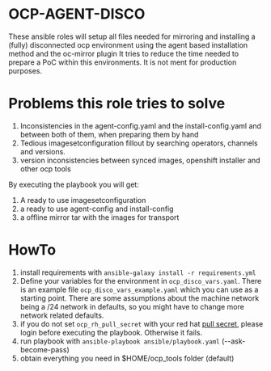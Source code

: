 # OCP-AGENT-DISCO
These ansible roles will setup all files needed for mirroring and installing a (fully) disconnected ocp environment using the agent based installation method and the oc-mirror plugin
It tries to reduce the time needed to prepare a PoC within this environments. It is not ment for production purposes.

# Problems this role tries to solve
1. Inconsistencies in the agent-config.yaml and the install-config.yaml and between both of them, when preparing them by hand
2. Tedious imagesetconfiguration fillout by searching operators, channels and versions.
3. version inconsistencies between synced images, openshift installer and other ocp tools

By executing the playbook you will get:
1. A ready to use imagesetconfiguration
2. a ready to use agent-config and install-config
3. a offline mirror tar with the images for transport

# HowTo
1. install requirements with `ansible-galaxy install -r requirements.yml`
1. Define your variables for the environment in `ocp_disco_vars.yaml`. There is an example file `ocp_disco_vars_example.yaml` which you can use as a starting point. There are some assumptions about the machine network being a /24 network in defaults, so you might have to change more network related defaults.
2. if you do not set `ocp_rh_pull_secret` with your red hat [pull secret](https://console.redhat.com/openshift/downloads#tool-pull-secret), please login before executing the playbook. Otherwise it fails.
3. run playbook with `ansible-playbook ansible/playbook.yaml` (--ask-become-pass)
4. obtain everything you need in $HOME/ocp_tools folder (default)

